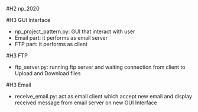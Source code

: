 #H2 np_2020

#H3 GUI Interface
- np_project_pattern.py: GUI that interact with user
- Email part: it performs as email server
- FTP part: it performs as client

#H3 FTP
- ftp_server.py: running ftp server and waiting connection from client to Upload and Download files

#H3 Email
- receive_email.py: act as email client which accept new email and display received message from email server on new GUI Interface

